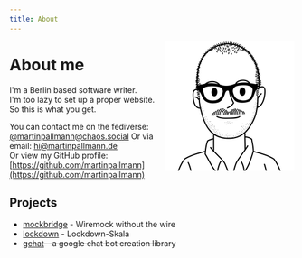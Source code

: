 ```yaml
---
title: About
---
```


<img src="/gfx/martin.png"
alt="Martin"
style="float: right; margin-left: 10px; height: 230px; width: 230px;" />

# About me

I'm a Berlin based software writer.  
I'm too lazy to set up a proper website. So this is what you get.

You can contact me on the fediverse: <a href="https://chaos.social/@martinpallmann" rel="me">@martinpallmann@chaos.social</a> 
Or via email: [hi@martinpallmann.de](mailto:sayhello@martinpallmann.de)  
Or view my GitHub profile: [https://github.com/martinpallmann](https://github.com/martinpallmann)

## Projects

- [mockbridge](/mockbridge/) - Wiremock without the wire
- [lockdown](/covid-19/lockdown) - Lockdown-Skala  
- <del>[gchat](/gchat/) - a google chat bot creation library</del>
